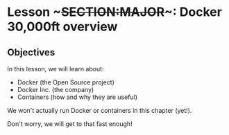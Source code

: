 <!SLIDE>
# Lesson ~~~SECTION:MAJOR~~~: Docker 30,000ft overview

## Objectives

In this lesson, we will learn about:

* Docker (the Open Source project)
* Docker Inc. (the company)
* Containers (how and why they are useful)

We won't actually run Docker or containers in this chapter (yet!).

Don't worry, we will get to that fast enough!
